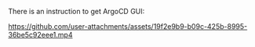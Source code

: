 There is an instruction to get ArgoCD GUI:

https://github.com/user-attachments/assets/19f2e9b9-b09c-425b-8995-36be5c92eee1.mp4
